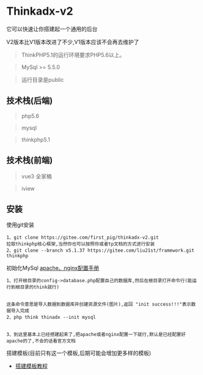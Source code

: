 Thinkadx-v2
===============

它可以快速让你搭建起一个通用的后台

V2版本比V1版本改进了不少,V1版本应该不会再去维护了

> ThinkPHP5.1的运行环境要求PHP5.6以上。

> MySql >= 5.5.0

> 运行目录是public

## 技术栈(后端)
> php5.6

> mysql

> thinkphp5.1

## 技术栈(前端)

> vue3 全家桶

> iview

## 安装

使用git安装

~~~
1、git clone https://gitee.com/first_pig/thinkadx-v2.git
拉取thinkphp核心框架,当然你也可以按照你或者tp文档的方式进行安装
2、git clone --branch v5.1.37 https://gitee.com/liu21st/framework.git thinkphp
~~~

初始化MySql
[apache、nginx配置手册](https://www.kancloud.cn/manual/thinkphp5_1/353955)

~~~
1、打开根目录的config->database.php配置自己的数据库,然后在根目录打开命令行(能运行到根目录的think就行)


这条命令意思是导入数据到数据库并创建资源文件(图片),返回 "init success!!!"表示数据导入完成
2、php think thinadx --init mysql


3、到这里基本上已经搭建起来了,把apache或者nginx配置一下就行,默认是已经配置好apache的了,不会的话看官方文档
~~~

搭建模板(目前只有这一个模板,后期可能会增加更多样的模板)
+ [搭建模板教程](https://gitee.com/first_pig/thinkadx-template)


